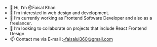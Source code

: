 - 👋 Hi, I’m @Faisal Khan
- 👀 I’m interested in web design and development.
- 🌱 I’m currently working as Frontend Software Developer and also as a freelancer.
- 💞️ I’m looking to collaborate on projects that include React Frontend Design.
- 📫 Contact me via E-mail :-faisalui360@gmail.com

<!---
FaisalUi/FaisalUi is a ✨ special ✨ repository because its `README.md` (this file) appears on your GitHub profile.
You can click the Preview link to take a look at your changes.
--->
